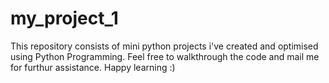 # my_project_1
This repository consists of mini python projects i've created and optimised using Python Programming.
Feel free to walkthrough the code and mail me for furthur assistance. Happy learning :)


